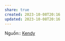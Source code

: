 ```yaml
---
share: true
created: 2023-10-08T20:16
updated: 2023-10-08T20:16
---
```


Nguồn:: [Kendy](../../../../%E2%9A%A1Hi%E1%BB%83u%20bi%E1%BA%BFt%20s%C3%A2u/%CE%9E%20Ngu%E1%BB%93n/Kendy.md)